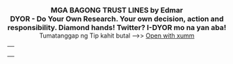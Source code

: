 <html>
<h3 id="title" style="margin: 0 auto;text-align: center;">MGA BAGONG TRUST LINES by Edmar</h3>
<h3 id="title" style="margin: 0 auto;text-align: center;">DYOR - Do Your Own Research. Your own decision, action and responsibility. Diamond hands! Twitter? I-DYOR mo na yan aba! </h3>
  
  <div style="text-align: center;">Tumatanggap ng Tip kahit butal -->> <a href="https://xumm.app/detect/request:rBovVT5K3EdmoHbx9G6BamjNBLPLGvyU3e">Open with xumm</a></div>
  
  <div class="loader" style="margin: 0 auto;"></div>

<table class="center">
  <tr>
    <td><p id="newToken"></p></td>
  </tr>
  <script>
  var CHECKED_LIST = [];
today = new Date(); today.setHours(0); today.setMinutes(0); today.setSeconds(0);
function httpGet(theUrl)
{
    var xmlHttp = new XMLHttpRequest();
    xmlHttp.open( "GET", theUrl, false ); // false for synchronous request
    xmlHttp.send( null );
    return xmlHttp.responseText;
}

function getCurrencyCode(e)
{
    if (e) {
        if (40 == e.length && e.endsWith("00")) {
            while(e.endsWith("00")) {
                e = e.substring(0, e.length - 2); 
            }   
            return hex2a(e);
        }
        return e
    }
    return ""
}

function hex2a(hexx) {
    var hex = hexx.toString();//force conversion
    var str = '';
    for (var i = 0; i < hex.length; i += 2)
        str += String.fromCharCode(parseInt(hex.substr(i, 2), 16));
    return str;
}

function getNewToken() {
  console.log("START");

  String.prototype.inList=function(list){
    return (list.indexOf(this.toString()) != -1)
  }

  Token = JSON.parse(httpGet("https://api.xrpscan.com/api/v1/token"));
  var total = 0;
  var allLink = '';
  var newToken = '';
  for(var token in Token.issuers) {
      var currencyCode = getCurrencyCode(Token.issuers[token].Token[0].currency);
      var createdDate = new Date(Date.parse(Token.issuers[token].Token[0].created.date));
      if(createdDate > today && CHECKED_LIST.indexOf(currencyCode) == -1) {
          total++
          var amount = Token.issuers[token].Token[0].amount;
          var url = 'https://xumm.community/?issuer='+ token + "&currency=" + currencyCode + '&limit=' + amount;
          
          var kyc = Token.issuers[token].data.kyc ? 'YES' : 'NO'
          allLink = allLink + '_____________________DYOR    '   +   total + '<br>'
                            + 'Currency: $' + currencyCode + '<br>' + 'KYC: ' + kyc + '<br>'
                            + 'Created date: ' + createdDate + ' | ' + 'Total trustline: ' + Token.issuers[token].Token[0].trustlines + '<br>'
                            + 'LINK: ' + url.link(url) + '<br>';
      }
  }
   document.getElementById("newToken").innerHTML = allLink;
  console.log('END');
}
getNewToken();
setInterval(getNewToken, 45000);
</script>






